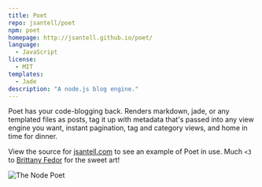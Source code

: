 ```yaml
---
title: Poet
repo: jsantell/poet
npm: poet
homepage: http://jsantell.github.io/poet/
language:
  - JavaScript
license:
  - MIT
templates:
  - Jade
description: "A node.js blog engine."
---
```


Poet has your code-blogging back. Renders markdown, jade, or any templated files as posts, tag it up with metadata that's passed into any view engine you want, instant pagination, tag and category views, and home in time for dinner.

View the source for [jsantell.com](https://github.com/jsantell/jsantell.com) to see an example of Poet in use. Much `<3` to [Brittany Fedor](http://bfedor.com/) for the sweet art!

![The Node Poet](https://raw.github.com/jsantell/poet/gh-pages/img/poet.png)
